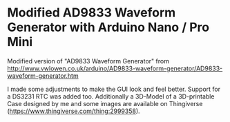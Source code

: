 # Modified AD9833 Waveform Generator with Arduino Nano / Pro Mini
Modified version of "AD9833 Waveform Generator" from http://www.vwlowen.co.uk/arduino/AD9833-waveform-generator/AD9833-waveform-generator.htm

I made some adjustments to make the GUI look and feel better.
Support for a DS3231 RTC was added too.
Additionally a 3D-Model of a 3D-printable Case designed by me and some images are available on Thingiverse (https://www.thingiverse.com/thing:2999358).
